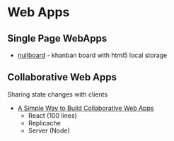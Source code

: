 Web Apps
========


Single Page WebApps
-------------------

* [nullboard](https://github.com/apankrat/nullboard) - khanban board with html5 local storage

Collaborative Web Apps
----------------------

Sharing state changes with clients

* [A Simple Way to Build Collaborative Web Apps](https://zjy.cloud/posts/collaborative-web-apps)
    * React (100 lines)
    * Replicache
    * Server (Node)

